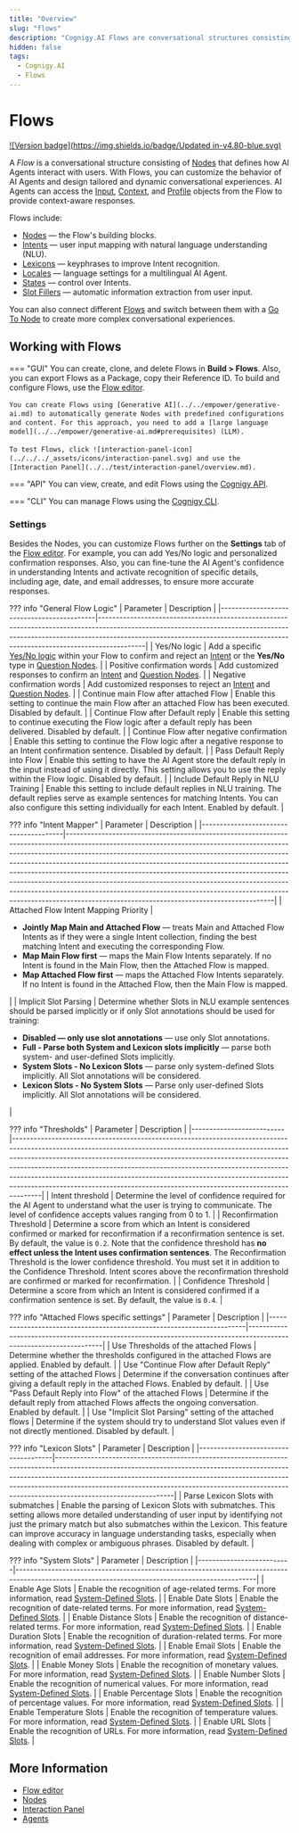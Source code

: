 ```yaml
---
title: "Overview"
slug: "flows"
description: "Cognigy.AI Flows are conversational structures consisting of Nodes that define how AI Agents interact with users. With Flows, you can customize the behavior of AI Agents and design tailored and dynamic conversational experiences."
hidden: false
tags:
  - Cognigy.AI
  - Flows
---
```


# Flows

[![Version badge](https://img.shields.io/badge/Updated in-v4.80-blue.svg)](../../../release-notes/4.80.md)

A _Flow_ is a conversational structure consisting of [Nodes](../nodes/overview.md) that defines how AI Agents interact with users. With Flows, you can customize the behavior of AI Agents and design tailored and dynamic conversational experiences. AI Agents can access the [Input](../../build/ai-agent-memory/input.md), [Context](../../build/ai-agent-memory/context.md), and [Profile](../../build/ai-agent-memory/profile.md) objects from the Flow to provide context-aware responses.

Flows include:

- [Nodes](../nodes/overview.md) — the Flow's building blocks.
- [Intents](../../empower/nlu/intents/overview.md) — user input mapping with natural language understanding (NLU).
- [Lexicons](../../empower/nlu/slots/user-defined/lexicon.md) — keyphrases to improve Intent recognition.
- [Locales](../translation-and-localization/localization.md) — language settings for a multilingual AI Agent.
- [States](../../test/interaction-panel/state.md) — control over Intents.
- [Slot Fillers](../../empower/nlu/slot-fillers.md) — automatic information extraction from user input.

You can also connect different [Flows](../../empower/nlu/attachments.md) and switch between them with a [Go To Node](../node-reference/logic/go-to.md) to create more complex conversational experiences.

## Working with Flows

=== "GUI"
    You can create, clone, and delete Flows in **Build > Flows**. Also, you can export Flows as a Package, copy their Reference ID. To build and configure Flows, use the [Flow editor](editor.md).

    You can create Flows using [Generative AI](../../empower/generative-ai.md) to automatically generate Nodes with predefined configurations and content. For this approach, you need to add a [large language model](../../empower/generative-ai.md#prerequisites) (LLM).

    To test Flows, click ![interaction-panel-icon](../../../_assets/icons/interaction-panel.svg) and use the [Interaction Panel](../../test/interaction-panel/overview.md).

=== "API"
    You can view, create, and edit Flows using the [Cognigy API](https://api-trial.cognigy.ai/openapi#tag--Charts-v2.0).

=== "CLI"
    You can manage Flows using the [Cognigy CLI](https://github.com/Cognigy/Cognigy-CLI).

### Settings

Besides the Nodes, you can customize Flows further on the **Settings** tab of the [Flow editor](editor.md). For example, you can add Yes/No logic and personalized confirmation responses. Also, you can fine-tune the AI Agent's confidence in understanding Intents and activate recognition of specific details, including age, date, and email addresses, to ensure more accurate responses.

??? info "General Flow Logic"
    | Parameter                                 | Description                                                                                                                                                                                                                                           |
    |-------------------------------------------|-------------------------------------------------------------------------------------------------------------------------------------------------------------------------------------------------------------------------------------------------------|
    | Yes/No logic                              | Add a specific [Yes/No logic](../../empower/nlu/intents/yes-no-intents.md) within your Flow to confirm and reject an [Intent](../../empower/nlu/intents/overview.md) or the **Yes/No** type in [Question Nodes](../node-reference/basic/question.md). |
    | Positive confirmation words               | Add customized responses to confirm an [Intent](../../empower/nlu/intents/overview.md) and [Question Nodes](../node-reference/basic/question.md).                                                                                                     |
    | Negative confirmation words               | Add customized responses to reject an [Intent](../../empower/nlu/intents/overview.md) and [Question Nodes](../node-reference/basic/question.md).                                                                                                      |
    | Continue main Flow after attached Flow    | Enable this setting to continue the main Flow after an attached Flow has been executed. Disabled by default.                                                                                                                                          |
    | Continue Flow after Default reply         | Enable this setting to continue executing the Flow logic after a default reply has been delivered. Disabled by default.                                                                                                                               |
    | Continue Flow after negative confirmation | Enable this setting to continue the Flow logic after a negative response to an Intent confirmation sentence. Disabled by default.                                                                                                                     |
    | Pass Default Reply into Flow              | Enable this setting to have the AI Agent store the default reply in the input instead of using it directly. This setting allows you to use the reply within the Flow logic. Disabled by default.                                                      |
    | Include Default Reply in NLU Training     | Enable this setting to include default replies in NLU training. The default replies serve as example sentences for matching Intents. You can also configure this setting individually for each Intent. Enabled by default.                            |

??? info "Intent Mapper"
    | Parameter                             | Description                                                                                                                                                                                                                                                                                                                                                                                                                                                                                                                                                                                                                |
    |---------------------------------------|----------------------------------------------------------------------------------------------------------------------------------------------------------------------------------------------------------------------------------------------------------------------------------------------------------------------------------------------------------------------------------------------------------------------------------------------------------------------------------------------------------------------------------------------------------------------------------------------------------------------------|
    | Attached Flow Intent Mapping Priority | <ul><li>**Jointly Map Main and Attached Flow** — treats Main and Attached Flow Intents as if they were a single Intent collection, finding the best matching Intent and executing the corresponding Flow.</li><li>**Map Main Flow first** — maps the Main Flow Intents separately. If no Intent is found in the Main Flow, then the Attached Flow is mapped.</li><li>**Map Attached Flow first** — maps the Attached Flow Intents separately. If no Intent is found in the Attached Flow, then the Main Flow is mapped.</li></ul>                                                                                          |
    | Implicit Slot Parsing                 | Determine whether Slots in NLU example sentences should be parsed implicitly or if only Slot annotations should be used for training:<ul><li>**Disabled — only use slot annotations** — use only Slot annotations.</li><li>**Full - Parse both System and Lexicon slots implicitly** — parse both system- and user-defined Slots implicitly.</li><li>**System Slots - No Lexicon Slots** — parse only system-defined Slots implicitly. All Slot annotations will be considered.</li><li>**Lexicon Slots - No System Slots** — Parse only user-defined Slots implicitly. All Slot annotations will be considered.</li></ul> |

??? info "Thresholds"
    | Parameter                | Description                                                                                                                                                                                                                                                                                                                                                                                                                                                                                |
    |--------------------------|--------------------------------------------------------------------------------------------------------------------------------------------------------------------------------------------------------------------------------------------------------------------------------------------------------------------------------------------------------------------------------------------------------------------------------------------------------------------------------------------|
    | Intent threshold         | Determine the level of confidence required for the AI Agent to understand what the user is trying to communicate. The level of confidence accepts values ranging from 0 to 1.                                                                                                                                                                                                                                                                                                              |
    | Reconfirmation Threshold | Determine a score from which an Intent is considered confirmed or marked for reconfirmation if a reconfirmation sentence is set. By default, the value is `0.2`. Note that the confidence threshold has **no effect unless the Intent uses confirmation sentences**. The Reconfirmation Threshold is the lower confidence threshold. You must set it in addition to the Confidence Threshold. Intent scores above the reconfirmation threshold are confirmed or marked for reconfirmation. |
    | Confidence Threshold     | Determine a score from which an Intent is considered confirmed if a confirmation sentence is set. By default, the value is `0.4`.                                                                                                                                                                                                                                                                                                                                                          |

??? info "Attached Flows specific settings"
    | Parameter                                                             | Description                                                                                                       |
    |-----------------------------------------------------------------------|-------------------------------------------------------------------------------------------------------------------|
    | Use Thresholds of the attached Flows                                  | Determine whether the thresholds configured in the attached Flows are applied. Enabled by default.                |
    | Use "Continue Flow after Default Reply" setting of the attached Flows | Determine if the conversation continues after giving a default reply in the attached Flows. Enabled by default.   |
    | Use "Pass Default Reply into Flow" of the attached Flows              | Determine if the default reply from attached Flows affects the ongoing conversation. Enabled by default.          |
    | Use "Implicit Slot Parsing" setting of the attached flows             | Determine if the system should try to understand Slot values even if not directly mentioned. Disabled by default. |

??? info "Lexicon Slots"
    | Parameter                           | Description                                                                                                                                                                                                                                                                                                                                             |
    |-------------------------------------|---------------------------------------------------------------------------------------------------------------------------------------------------------------------------------------------------------------------------------------------------------------------------------------------------------------------------------------------------------|
    | Parse Lexicon Slots with submatches | Enable the parsing of Lexicon Slots with submatches. This setting allows more detailed understanding of user input by identifying not just the primary match but also submatches within the Lexicon. This feature can improve accuracy in language understanding tasks, especially when dealing with complex or ambiguous phrases. Disabled by default. |

??? info "System Slots"
    | Parameter                | Description                                                                                                                                     |
    |--------------------------|-------------------------------------------------------------------------------------------------------------------------------------------------|
    | Enable Age Slots         | Enable the recognition of age-related terms. For more information, read [System-Defined Slots](../../empower/nlu/slots/system-defined.md).      |
    | Enable Date Slots        | Enable the recognition of date-related terms. For more information, read [System-Defined Slots](../../empower/nlu/slots/system-defined.md).     |
    | Enable Distance Slots    | Enable the recognition of distance-related terms. For more information, read [System-Defined Slots](../../empower/nlu/slots/system-defined.md). |
    | Enable Duration Slots    | Enable the recognition of duration-related terms. For more information, read [System-Defined Slots](../../empower/nlu/slots/system-defined.md). |
    | Enable Email Slots       | Enable the recognition of email addresses. For more information, read [System-Defined Slots](../../empower/nlu/slots/system-defined.md).        |
    | Enable Money Slots       | Enable the recognition of monetary values. For more information, read [System-Defined Slots](../../empower/nlu/slots/system-defined.md).        |
    | Enable Number Slots      | Enable the recognition of numerical values. For more information, read [System-Defined Slots](../../empower/nlu/slots/system-defined.md).       |
    | Enable Percentage Slots  | Enable the recognition of percentage values. For more information, read [System-Defined Slots](../../empower/nlu/slots/system-defined.md).      |
    | Enable Temperature Slots | Enable the recognition of temperature values. For more information, read [System-Defined Slots](../../empower/nlu/slots/system-defined.md).     |
    | Enable URL Slots         | Enable the recognition of URLs. For more information, read [System-Defined Slots](../../empower/nlu/slots/system-defined.md).                   |

## More Information

- [Flow editor](editor.md)
- [Nodes](../nodes/overview.md)
- [Interaction Panel](../../test/interaction-panel/overview.md)
- [Agents](../../overview/ai-workforce.md)